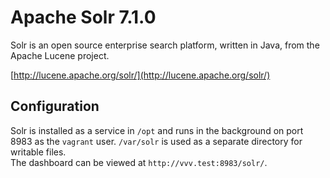 # Apache Solr 7.1.0

Solr is an open source enterprise search platform, written in Java, from the Apache Lucene project.

[http://lucene.apache.org/solr/](http://lucene.apache.org/solr/)


## Configuration

Solr is installed as a service in `/opt` and runs in the background on port 8983 as the `vagrant` user. `/var/solr` is used as a separate directory for writable files.  
The dashboard can be viewed at `http://vvv.test:8983/solr/`.